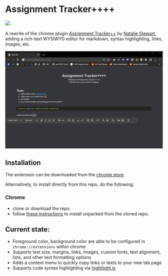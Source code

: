 # Assignment Tracker++++

[![](https://i.imgur.com/Z3Hhg8n.png)](https://chrome.google.com/webstore/detail/assignment-tracker%20%20%20%20/oalpfcadjkoogenomjfheofngijfjncp?hl=en)

A rewrite of the chrome plugin [Assignment Tracker++](https://github.com/nataliesstewart/assignment-tracker) by [Natalie Stewart](https://github.com/nataliesstewart), adding a rich-text WYSIWYG editor for markdown, syntax highlighting, links, images, etc. 

![screenshot](screenie.png)

## Installation

The extension can be downloaded from the [chrome store](https://chrome.google.com/webstore/detail/assignment-tracker%20%20%20%20/oalpfcadjkoogenomjfheofngijfjncp?hl=en)

Alternatively, to install directly from this repo, do the following:

### Chrome
* clone or download the repo.
* follow [these instructions](https://webkul.com/blog/how-to-install-the-unpacked-extension-in-chrome/) to install unpacked from the cloned repo.

## Current state:

* Foreground color, background color are able to be configured in `chrome://extensions` within chrome
* Supports text size, margins, links, images, custom fonts, text alignment, lists, and other text formatting options
* Adds a context menu to quickly copy links or texts to your new tab page
* Supports code syntax highlighting via [hightlight.js](https://highlightjs.org/)